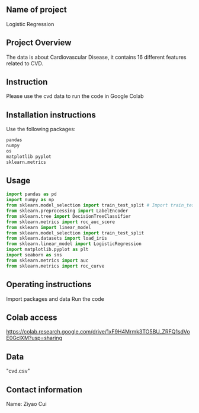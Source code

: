 ## Name of project
Logistic Regression

## Project Overview 
The data is about Cardiovascular Disease, it contains 16 different features related to CVD.

## Instruction
Please use the cvd data to run the code in Google Colab

## Installation instructions
Use the following packages:

```bash
pandas
numpy
os
matplotlib pyplot
sklearn.metrics
```
## Usage 
```python
import pandas as pd
import numpy as np
from sklearn.model_selection import train_test_split # Import train_test_split function
from sklearn.preprocessing import LabelEncoder
from sklearn.tree import DecisionTreeClassifier
from sklearn.metrics import roc_auc_score
from sklearn import linear_model
from sklearn.model_selection import train_test_split
from sklearn.datasets import load_iris
from sklearn.linear_model import LogisticRegression
import matplotlib.pyplot as plt
import seaborn as sns
from sklearn.metrics import auc
from sklearn.metrics import roc_curve
```

## Operating instructions
Import packages and data
Run the code


## Colab access
https://colab.research.google.com/drive/1xF9H4Mrmk3TO5BU_ZRFQ1sdVoE0GclXM?usp=sharing

## Data
"cvd.csv"

## Contact information
Name: Ziyao Cui
